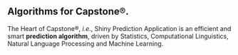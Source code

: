 ## Algorithms for Capstone®.
The Heart of Capstone®, <i>i.e.</i>, Shiny Prediction Application is an efficient and smart <b>prediction algorithm</b>, driven by Statistics, Computational Linguistics, Natural Language Processing and Machine Learning.
